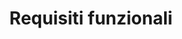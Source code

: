 ---
layout: post
title:  "Requisiti funzionali"
categories: documento specifica-requisiti
descrizione:
  Requisiti funzionali sono i requisiti che descrivono ciò che il sistema deve fare. Essi costituiscono la ragione stessa per la quale il sistema viene sviluppato.
---